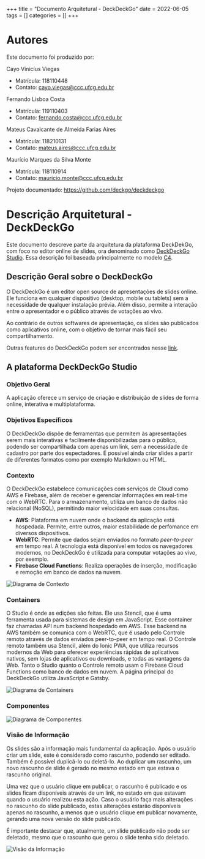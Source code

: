 +++
title = "Documento Arquitetural - DeckDeckGo"
date = 2022-06-05
tags = []
categories = []
+++

# Autores

Este documento foi produzido por:

Cayo Vinicíus Viegas

- Matrícula: 118110448
- Contato: cayo.viegas@ccc.ufcg.edu.br

Fernando Lisboa Costa

- Matrícula: 119110403
- Contato: fernando.costa@ccc.ufcg.edu.br

Mateus Cavalcante de Almeida Farias Aires

- Matrícula: 118210131
- Contato: mateus.aires@ccc.ufcg.edu.br

Maurício Marques da Silva Monte

- Matrícula: 118110914
- Contato: mauricio.monte@ccc.ufcg.edu.br

Projeto documentado: https://github.com/deckgo/deckdeckgo

# Descrição Arquitetural - DeckDeckGo

Este documento descreve parte da arquitetura da plataforma DeckDekGo, com foco no editor online de slides, ora denominado como [DeckDeckGo Studio](https://deckdeckgo.com/en/). Essa descrição foi baseada principalmente no modelo [C4](https://c4model.com/).

## Descrição Geral sobre o DeckDeckGo

O DeckDeckGo é um editor open source de apresentações de slides online. Ele funciona em qualquer dispositivo (desktop, mobile ou tablets) sem a necessidade de qualquer instalação prévia. Além disso, permite a interação entre o apresentador e o público através de votações ao vivo.

Ao contrário de outros softwares de apresentação, os slides são publicados como aplicativos online, com o objetivo de tornar mais fácil seu compartilhamento.

Outras features do DeckDeckGo podem ser encontrados nesse [link](https://deckdeckgo.com/en/features).

## A plataforma DeckDeckGo Studio

### Objetivo Geral

A aplicação oferece um serviço de criação e distribuição de slides de forma online, interativa e multiplataforma.

### Objetivos Específicos

O DeckDeckGo dispõe de ferramentas que permitem às apresentações serem mais interativas e facilmente disponibilizadas para o público, podendo ser compartilhada com apenas um link, sem a necessidade de cadastro por parte dos espectadores. É possível ainda criar slides a partir de diferentes formatos como por exemplo Markdown ou HTML.

### Contexto

O DeckDeckGo estabelece comunicações com serviços de Cloud como AWS e Firebase, além de receber e gerenciar informações em real-time com o WebRTC. Para o armazenamento, utiliza um banco de dados não relacional (NoSQL), permitindo maior velocidade em suas consultas.

- **AWS**: Plataforma em nuvem onde o backend da aplicação está hospedada. Permite, entre outros, maior estabilidade de perfomance em diversos dispositivos.
- **WebRTC**: Permite que dados sejam enviados no formato _peer-to-peer_ em tempo real. A tecnologia está disponível em todos os navegadores modernos, no DeckDeckGo é utilizada para computar votações ao vivo, por exemplo.
- **Firebase Cloud Functions**: Realiza operações de inserção, modificação e remoção em banco de dados na nuvem.

![Diagrama de Contexto](diagrama_contexto.png)

### Containers

O Studio é onde as edições são feitas. Ele usa Stencil, que é uma ferramenta usada para sistemas de design em JavaScript. Esse container faz chamadas API num backend hospedado em AWS. Esse backend na AWS também se comunica com o WebRTC, que é usado pelo Controle remoto através de dados enviados peer-to-peer em tempo real. O Controle remoto também usa Stencil, além do Ionic PWA, que utiliza recursos modernos da Web para oferecer experiências rápidas de aplicativos nativos, sem lojas de aplicativos ou downloads, e todas as vantagens da Web. Tanto o Studio quanto o Controle remoto usam o Firebase Cloud Functions como banco de dados em nuvem. A página principal do DeckDeckGo utiliza JavaScript e Gatsby.

![Diagrama de Containers](diagrama_containers.png)

### Componentes

![Diagrama de Componentes]()

### Visão de Informação

Os slides são a informação mais fundamental da aplicação.
Após o usuário criar um slide, este é considerado como rascunho, podendo ser editado. Também é possível duplicá-lo ou deletá-lo.
Ao duplicar um rascunho, um novo rascunho de slide é gerado no mesmo estado em que estava o rascunho original.

Uma vez que o usuário clique em publicar, o rascunho é publicado e os slides ficam disponíveis através de um link, no estado em que estavam quando o usuário realizou esta ação. Caso o usuário faça mais alterações no rascunho do slide publicado, estas alterações estarão disponíveis apenas no rascunho, a menos que o usuário clique em publicar novamente, gerando uma nova versão do slide publicado.

É importante destacar que, atualmente, um slide publicado não pode ser deletado, mesmo que o rascunho que gerou o slide tenha sido deletado.

![Visão da Informação](visao_da_informacao.png)
